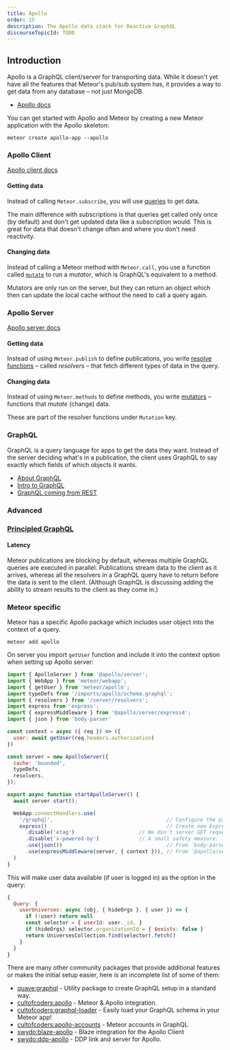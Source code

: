 ```yaml
---
title: Apollo
order: 15
description: The Apollo data stack for Reactive GraphQL
discourseTopicId: TODO
---
```


<h2 id="introduction">Introduction</h2>

Apollo is a GraphQL client/server for transporting data. While it doesn't yet have all the features that Meteor's pub/sub system has, it provides a way to get data from any database – not just MongoDB.

- [Apollo docs](https://www.apollographql.com/docs/)

You can get started with Apollo and Meteor by creating a new Meteor application with the Apollo skeleton:
```shell
meteor create apollo-app --apollo
```

<h3 id="client">Apollo Client</h3>

[Apollo client docs](https://www.apollographql.com/docs/react/)

<h4 id="getting-data">Getting data</h4>

Instead of calling `Meteor.subscribe`, you will use [queries](https://www.apollographql.com/docs/react/data/queries/) to get data.

The main difference with subscriptions is that queries get called only once (by default) and don't get updated data like a subscription would. This is great for data that doesn't change often and where you don't need reactivity. 

<h4 id="changing-data">Changing data</h4>

Instead of calling a Meteor method with `Meteor.call`, you use a function called [`mutate`](https://www.apollographql.com/docs/react/data/mutations/) to run a *mutator*, which is GraphQL's equivalent to a method.

Mutators are only run on the server, but they can return an object which then can update the local cache without the need to call a query again.

<h3 id="server">Apollo Server</h3>

[Apollo server docs](https://www.apollographql.com/docs/apollo-server/)

<h4 id="getting-data-server">Getting data</h4>

Instead of using `Meteor.publish` to define publications, you write [resolve functions](https://www.apollographql.com/docs/apollo-server/data/resolvers/) – called *resolvers* – that fetch different types of data in the query.

<h4 id="changing-data-server">Changing data</h4>

Instead of using `Meteor.methods` to define methods, you write [mutators](https://www.apollographql.com/docs/tutorial/mutation-resolvers/) – functions that *mutate* (change) data.

These are part of the resolver functions under `Mutation` key.

<h3 id="graphql">GraphQL</h3>

GraphQL is a query language for apps to get the data they want. Instead of the server deciding what's in a publication, the client uses GraphQL to say exactly which fields of which objects it wants. 

- [About GraphQL](https://graphql.org/)
- [Intro to GraphQL](https://medium.com/apollo-stack/the-basics-of-graphql-in-5-links-9e1dc4cac055)
- [GraphQL coming from REST](https://medium.com/apollo-stack/how-do-i-graphql-2fcabfc94a01#.pfdj5bxxj)

<h3 id="advanced">Advanced<h3>

[Principled GraphQL](https://principledgraphql.com/)

<h4 id="latency">Latency</h4>

Meteor publications are blocking by default, whereas multiple GraphQL queries are executed in parallel. Publications stream data to the client as it arrives, whereas all the resolvers in a GraphQL query have to return before the data is sent to the client. (Although GraphQL is discussing adding the ability to stream results to the client as they come in.)

<h3>Meteor specific</h3>

Meteor has a specific Apollo package which includes user object into the context of a query.

```shell
meteor add apollo
```

On server you import `getUser` function and include it into the context option when setting up Apollo server:

```javascript
import { ApolloServer } from '@apollo/server';
import { WebApp } from 'meteor/webapp';
import { getUser } from 'meteor/apollo';
import typeDefs from '/imports/apollo/schema.graphql';
import { resolvers } from '/server/resolvers';
import express from 'express';
import { expressMiddleware } from '@apollo/server/express4';
import { json } from 'body-parser'

const context = async ({ req }) => ({
  user: await getUser(req.headers.authorization)
})

const server = new ApolloServer({
  cache: 'bounded',
  typeDefs,
  resolvers,
});

export async function startApolloServer() {
  await server.start();

  WebApp.connectHandlers.use(
    '/graphql',                                     // Configure the path as you want.
    express()                                       // Create new Express router.
      .disable('etag')                     // We don't server GET requests, so there's no need for that.
      .disable('x-powered-by')             // A small safety measure.
      .use(json())                                  // From `body-parser`.
      .use(expressMiddleware(server, { context })), // From `@apollo/server/express4`.
  )
}
```

This will make user data available (if user is logged in) as the option in the query:
```javascript
{
  Query: {
    userUniverses: async (obj, { hideOrgs }, { user }) => {
      if (!user) return null
      const selector = { userId: user._id, }
      if (hideOrgs) selector.organizationId = { $exists: false }
      return UniversesCollection.find(selector).fetch()
    }
  }
}
```

There are many other community packages that provide additional features or makes the initial setup easier, here is an incomplete list of some of them:

* [quave:graphql](https://atmospherejs.com/quave/graphql) - Utility package to create GraphQL setup in a standard way.
* [cultofcoders:apollo](https://atmospherejs.com/cultofcoders/apollo) - Meteor & Apollo integration.
* [cultofcoders:graphql-loader](https://atmospherejs.com/cultofcoders/graphql-loader) - Easily load your GraphQL schema in your Meteor app!
* [cultofcoders:apollo-accounts](https://atmospherejs.com/cultofcoders/apollo-accounts) - Meteor accounts in GraphQL
* [swydo:blaze-apollo](https://atmospherejs.com/swydo/blaze-apollo) - Blaze integration for the Apollo Client
* [swydo:ddp-apollo](https://atmospherejs.com/swydo/ddp-apollo) - DDP link and server for Apollo. 
